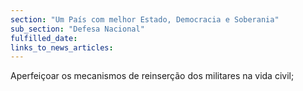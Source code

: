```yaml
---
section: "Um País com melhor Estado, Democracia e Soberania"
sub_section: "Defesa Nacional"
fulfilled_date:
links_to_news_articles:
---
```


Aperfeiçoar os mecanismos de reinserção dos militares na vida civil;